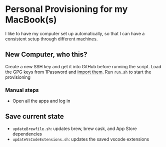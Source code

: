 # Personal Provisioning for my MacBook(s)

I like to have my computer set up automatically, so that I can have a consistent setup through different machines.

## New Computer, who this?

Create a new SSH key and get it into GitHub before running the script.
Load the GPG keys from 1Password and [import them](https://makandracards.com/makandra-orga/37763-gpg-extract-private-key-and-import-on-different-machine).
Run `run.sh` to start the provisioning

### Manual steps

- Open all the apps and log in

## Save current state

- `updateBrewfile.sh`: updates brew, brew cask, and App Store dependencies
- `updateVsCodeExtensions.sh`: updates the saved vscode extensions
